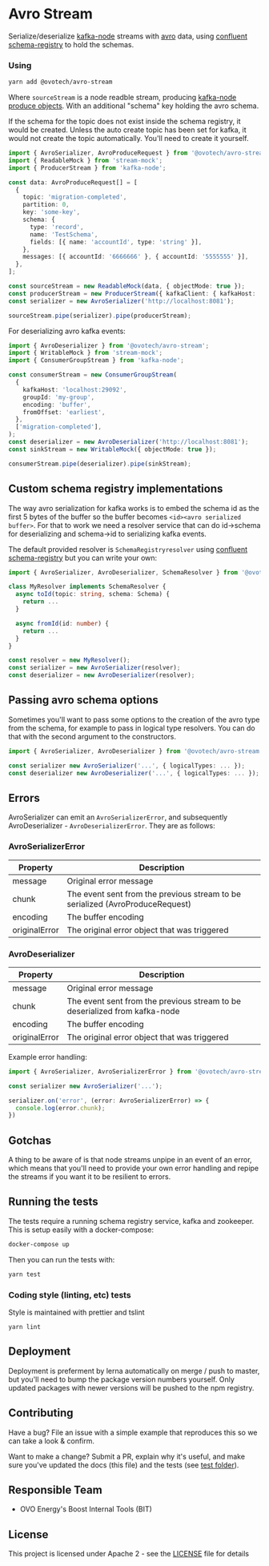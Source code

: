 # Avro Stream

Serialize/deserialize [kafka-node](https://github.com/SOHU-Co/kafka-node) streams with [avro](https://avro.apache.org/docs/current/) data, using [confluent schema-registry](https://docs.confluent.io/current/schema-registry/docs/index.html) to hold the schemas.

### Using

```bash
yarn add @ovotech/avro-stream
```

Where `sourceStream` is a node readble stream, producing [kafka-node produce objects](https://github.com/SOHU-Co/kafka-node#sendpayloads-cb-1). With an additional "schema" key holding the avro schema.

If the schema for the topic does not exist inside the schema registry, it would be created. Unless the auto create topic has been set for kafka, it would not create the topic automatically. You'll need to create it yourself.

```typescript
import { AvroSerializer, AvroProduceRequest } from '@ovotech/avro-stream';
import { ReadableMock } from 'stream-mock';
import { ProducerStream } from 'kafka-node';

const data: AvroProduceRequest[] = [
  {
    topic: 'migration-completed',
    partition: 0,
    key: 'some-key',
    schema: {
      type: 'record',
      name: 'TestSchema',
      fields: [{ name: 'accountId', type: 'string' }],
    },
    messages: [{ accountId: '6666666' }, { accountId: '5555555' }],
  },
];

const sourceStream = new ReadableMock(data, { objectMode: true });
const producerStream = new ProducerStream({ kafkaClient: { kafkaHost: 'localhost:29092' } });
const serializer = new AvroSerializer('http://localhost:8081');

sourceStream.pipe(serializer).pipe(producerStream);
```

For deserializing avro kafka events:

```typescript
import { AvroDeserializer } from '@ovotech/avro-stream';
import { WritableMock } from 'stream-mock';
import { ConsumerGroupStream } from 'kafka-node';

const consumerStream = new ConsumerGroupStream(
  {
    kafkaHost: 'localhost:29092',
    groupId: 'my-group',
    encoding: 'buffer',
    fromOffset: 'earliest',
  },
  ['migration-completed'],
);
const deserializer = new AvroDeserializer('http://localhost:8081');
const sinkStream = new WritableMock({ objectMode: true });

consumerStream.pipe(deserializer).pipe(sinkStream);
```

## Custom schema registry implementations

The way avro serialization for kafka works is to embed the schema id as the first 5 bytes of the buffer so the buffer becomes `<id><avro serialized buffer>`. For that to work we need a resolver service that can do id->schema for deserializing and schema->id to serializing kafka events.

The default provided resolver is `SchemaRegistryresolver` using [confluent schema-registry](https://docs.confluent.io/current/schema-registry/docs/index.html) but you can write your own:

```typescript
import { AvroSerializer, AvroDeserializer, SchemaResolver } from '@ovotech/avro-stream';

class MyResolver implements SchemaResolver {
  async toId(topic: string, schema: Schema) {
    return ...
  }

  async fromId(id: number) {
    return ...
  }
}

const resolver = new MyResolver();
const serializer = new AvroSerializer(resolver);
const deserializer = new AvroDeserializer(resolver);
```

## Passing avro schema options

Sometimes you'll want to pass some options to the creation of the avro type from the schema, for example to pass in logical type resolvers. You can do that with the second argument to the constructors.

```typescript
import { AvroSerializer, AvroDeserializer } from '@ovotech/avro-stream';

const serializer new AvroSerializer('...', { logicalTypes: ... });
const deserializer new AvroDeserializer('...', { logicalTypes: ... });
```

## Errors

AvroSerializer can emit an `AvroSerializerError`, and subsequently AvroDeserializer - `AvroDeserializerError`. They are as follows:

### AvroSerializerError

| Property      | Description                                                                   |
| ------------- | ----------------------------------------------------------------------------- |
| message       | Original error message                                                        |
| chunk         | The event sent from the previous stream to be serialized (AvroProduceRequest) |
| encoding      | The buffer encoding                                                           |
| originalError | The original error object that was triggered                                  |

### AvroDeserializer

| Property      | Description                                                                |
| ------------- | -------------------------------------------------------------------------- |
| message       | Original error message                                                     |
| chunk         | The event sent from the previous stream to be deserialized from kafka-node |
| encoding      | The buffer encoding                                                        |
| originalError | The original error object that was triggered                               |

Example error handling:

```typescript
import { AvroSerializer, AvroSerializerError } from '@ovotech/avro-stream';

const serializer new AvroSerializer('...');

serializer.on('error', (error: AvroSerializerError) => {
  console.log(error.chunk);
})
```

## Gotchas

A thing to be aware of is that node streams unpipe in an event of an error, which means that you'll need to provide your own error handling and repipe the streams if you want it to be resilient to errors.

## Running the tests

The tests require a running schema registry service, kafka and zookeeper. This is setup easily with a docker-compose:

```bash
docker-compose up
```

Then you can run the tests with:

```bash
yarn test
```

### Coding style (linting, etc) tests

Style is maintained with prettier and tslint

```
yarn lint
```

## Deployment

Deployment is preferment by lerna automatically on merge / push to master, but you'll need to bump the package version numbers yourself. Only updated packages with newer versions will be pushed to the npm registry.

## Contributing

Have a bug? File an issue with a simple example that reproduces this so we can take a look & confirm.

Want to make a change? Submit a PR, explain why it's useful, and make sure you've updated the docs (this file) and the tests (see [test folder](test)).

## Responsible Team

- OVO Energy's Boost Internal Tools (BIT)

## License

This project is licensed under Apache 2 - see the [LICENSE](LICENSE) file for details
